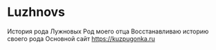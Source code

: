 # Luzhnovs
История рода Лужновых
Род моего отца
Восстанавливаю историю своего рода
Основной сайт https://kuzpugonka.ru
